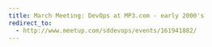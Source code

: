 ```yaml
---
title: March Meeting: DevOps at MP3.com - early 2000's
redirect_to:
  - http://www.meetup.com/sddevops/events/161941882/
---
```

